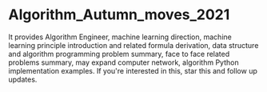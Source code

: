 # Algorithm_Autumn_moves_2021
It provides Algorithm Engineer, machine learning direction, machine learning principle introduction and related formula derivation, data structure and algorithm programming problem summary, face to face related problems summary, may expand computer network, algorithm Python implementation examples. If you're interested in this, star this and follow up updates.

